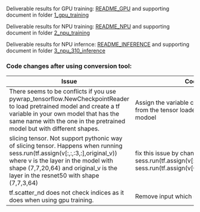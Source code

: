 Deliverable results for GPU training: [README_GPU](1_gpu_training/README_GPU.md) and supporting document in folder [1_gpu_training](1_gpu_training)

Deliverable results for NPU training: [README_NPU](2_npu_training/README_NPU.md) and supporting document in folder [2_npu_training](2_npu_training) 

Deliverable results for NPU infernce: [README_INFERENCE](3_npu_310_inference//README_INFERENCE.md) and supporting document in folder [3_npu_310_inference](3_npu_310_inference) 

### Code changes after using conversion tool:  
| Issue | Code change|
|-------|------------|
|There seems to be conflicts if you use pywrap_tensorflow.NewCheckpointReader to load pretrained model and create a tf variable in your own model that has the same name with the one in the pretrained model but with different shapes.  | Assign the variable created with a different name from the tensor loaded from the pretrained modoel | 
|slicing tensor. Not support pythonic way of slicing tensor. Happens when running sess.run(tf.assign(v[:,:,:3,:],original_v)) where v is the layer in the model with shape (7,7,20,64) and original_v is the layer in the resnet50 with shape (7,7,3,64)| fix this issue by changing sess.run(tf.assign(v[:,:,:3,:],original_v) to sess.run(tf.assign(v[0:7,0:7,0:3,0:64],original_v). 
|tf.scatter_nd does not check indices as it does when using gpu training.| Remove input which exceeds the indice range. |
